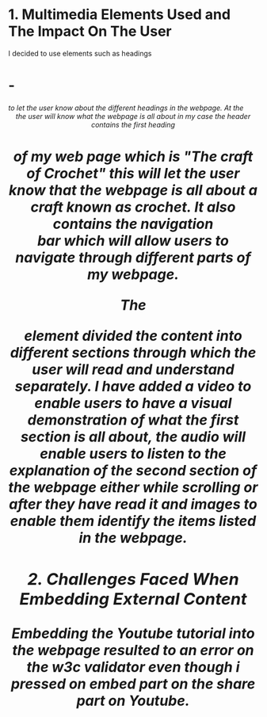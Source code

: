 # 1. Multimedia Elements Used and The Impact On The User

I decided to use elements such as headings <h1>-<h6> to let the user know about the different headings in the webpage. At the <header> the user will know what the webpage is all about in my case the header contains the first heading <h1> of my web page which is "The craft of Crochet" this will let the user know that the webpage is all about a craft known as crochet. It also contains the navigation <nav> bar which will allow users to navigate through different parts of my webpage.

The <section> element divided the content into different sections through which the user will read and understand separately. I have added a video to enable users to have a visual demonstration of what the first section is all about, the audio will enable users to listen to the explanation of the second section of the webpage either while scrolling or after they have read it and images to enable them identify the items listed in the webpage.

# 2. Challenges Faced When Embedding External Content

Embedding the Youtube tutorial into the webpage resulted to an error on the w3c validator even though i pressed on embed part on the share part on Youtube.
